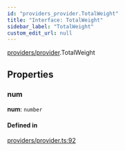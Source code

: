 ```yaml
---
id: "providers_provider.TotalWeight"
title: "Interface: TotalWeight"
sidebar_label: "TotalWeight"
custom_edit_url: null
---
```


[providers/provider](../modules/providers_provider.md).TotalWeight

## Properties

### num

 **num**: `number`

#### Defined in

[providers/provider.ts:92](https://github.com/maxhr/near--near-api-js/blob/d8efa7d5/packages/near-api-js/src/providers/provider.ts#L92)
